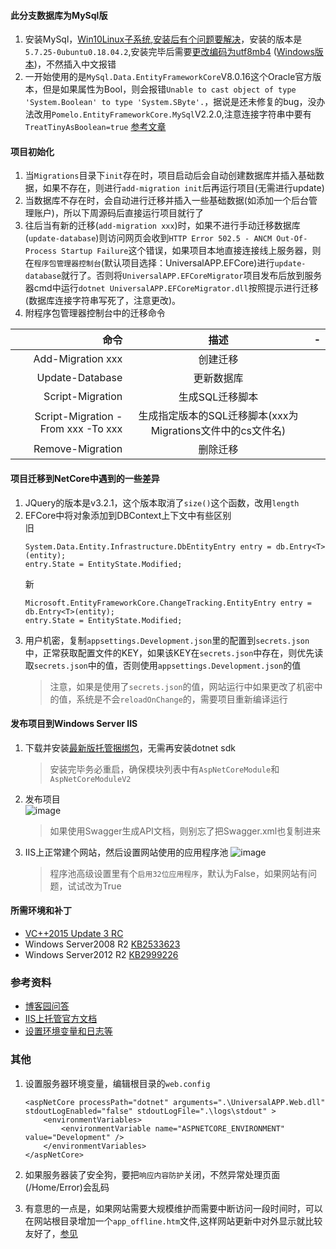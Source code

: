#### 此分支数据库为MySql版
1. 安装MySql，[Win10Linux子系统](https://blog.csdn.net/weixin_39345384/article/details/80855359),[安装后有个问题要解决](https://www.cnblogs.com/cpl9412290130/p/9583868.html)，安装的版本是```5.7.25-0ubuntu0.18.04.2```,安装完毕后需要[更改编码为utf8mb4](https://www.cnblogs.com/rchao/p/9492167.html) ([Windows版本](https://blog.csdn.net/NikoZhao/article/details/79521812))，不然插入中文报错
2. 一开始使用的是```MySql.Data.EntityFrameworkCore```V8.0.16这个Oracle官方版本，但是如果属性为Bool，则会报错```Unable to cast object of type 'System.Boolean' to type 'System.SByte'.```，据说是还未修复的bug，没办法改用```Pomelo.EntityFrameworkCore.MySql```V2.2.0,注意连接字符串中要有```TreatTinyAsBoolean=true``` [参考文章](https://blog.csdn.net/sxy_student/article/details/88171823)

#### 项目初始化
1. 当```Migrations```目录下```init```存在时，项目启动后会自动创建数据库并插入基础数据，如果不存在，则进行```add-migration init```后再运行项目(无需进行update)
2. 当数据库不存在时，会自动进行迁移并插入一些基础数据(如添加一个后台管理账户)，所以下周源码后直接运行项目就行了
3. 往后当有新的迁移(`add-migration xxx`)时，如果不进行手动迁移数据库(`update-database`)则访问网页会收到`HTTP Error 502.5 - ANCM Out-Of-Process Startup Failure`这个错误，如果项目本地直接连接线上服务器，则在`程序包管理器控制台`(默认项目选择：UniversalAPP.EFCore)进行`update-database`就行了。否则将`UniversalAPP.EFCoreMigrator`项目发布后放到服务器cmd中运行`dotnet UniversalAPP.EFCoreMigrator.dll`按照提示进行迁移(数据库连接字符串写死了，注意更改)。
4. 附程序包管理器控制台中的迁移命令

命令|描述|-
-:|:-:|:-:
Add-Migration xxx|创建迁移|
Update-Database|更新数据库|
Script-Migration|生成SQL迁移脚本|
Script-Migration -From xxx -To xxx|生成指定版本的SQL迁移脚本(xxx为Migrations文件中的cs文件名)|
Remove-Migration|删除迁移|
 
#### 项目迁移到NetCore中遇到的一些差异

1. JQuery的版本是v3.2.1，这个版本取消了`size()`这个函数，改用`length`   
2. EFCore中将对象添加到DBContext上下文中有些区别   
    旧
    ```
    System.Data.Entity.Infrastructure.DbEntityEntry entry = db.Entry<T>(entity);
    entry.State = EntityState.Modified;
    ```
    新
    ```
    Microsoft.EntityFrameworkCore.ChangeTracking.EntityEntry entry = db.Entry<T>(entity);
    entry.State = EntityState.Modified;
    ```
3. 用户机密，复制```appsettings.Development.json```里的配置到```secrets.json```中，正常获取配置文件的KEY，如果该KEY在```secrets.json```中存在，则优先读取```secrets.json```中的值，否则使用```appsettings.Development.json```的值    
    >注意，如果是使用了```secrets.json```的值，网站运行中如果更改了机密中的值，系统是不会```reloadOnChange```的，需要项目重新编译运行


#### 发布项目到Windows Server IIS
1. 下载并安装[最新版托管捆绑包](https://www.microsoft.com/net/permalink/dotnetcore-current-windows-runtime-bundle-installer)，无需再安装dotnet sdk
    >安装完毕务必重启，确保模块列表中有```AspNetCoreModule```和```AspNetCoreModuleV2```
2. 发布项目   
    ![image](https://s2.ax1x.com/2019/04/02/A6eStU.jpg)
    > 如果使用Swagger生成API文档，则别忘了把Swagger.xml也复制进来

3. IIS上正常建个网站，然后设置网站使用的应用程序池
    ![image](https://s2.ax1x.com/2019/04/02/A6eg4U.jpg)
    >程序池高级设置里有个```启用32位应用程序```，默认为False，如果网站有问题，试试改为True   

#### 所需环境和补丁

 - [VC++2015 Update 3 RC](https://www.microsoft.com/zh-CN/download/details.aspx?id=52685)
 - Windows Server2008 R2  [KB2533623](https://support.microsoft.com/en-us/help/2533623/microsoft-security-advisory-insecure-library-loading-could-allow-remot)
 - Windows Server2012 R2   [KB2999226](https://support.microsoft.com/en-us/help/2999226/update-for-universal-c-runtime-in-windows)

 ### 参考资料
 - [博客园问答](https://q.cnblogs.com/q/111731/)
 - [IIS上托管官方文档](https://docs.microsoft.com/zh-cn/aspnet/core/host-and-deploy/iis/index?view=aspnetcore-2.2)
 - [设置环境变量和日志等](https://docs.microsoft.com/zh-cn/aspnet/core/host-and-deploy/aspnet-core-module?tabs=aspnetcore2x&view=aspnetcore-2.2)

 ### 其他
 1. 设置服务器环境变量，编辑根目录的```web.config```
    ```
    <aspNetCore processPath="dotnet" arguments=".\UniversalAPP.Web.dll" stdoutLogEnabled="false" stdoutLogFile=".\logs\stdout" >
	    <environmentVariables>
		    <environmentVariable name="ASPNETCORE_ENVIRONMENT" value="Development" />
	    </environmentVariables>
	</aspNetCore>
    ```

2. 如果服务器装了安全狗，要把```响应内容防护```关闭，不然异常处理页面(/Home/Error)会乱码

3. 有意思的一点是，如果网站需要大规模维护而需要中断访问一段时间时，可以在网站根目录增加一个```app_offline.htm```文件,这样网站更新中对外显示就比较友好了，[参见](https://docs.microsoft.com/zh-cn/aspnet/core/host-and-deploy/aspnet-core-module?tabs=aspnetcore2x&view=aspnetcore-2.2#appofflinehtm)
